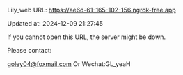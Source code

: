 Lily_web URL: https://ae6d-61-165-102-156.ngrok-free.app

Updated at: 2024-12-09 21:27:45

If you cannot open this URL, the server might be down.

Please contact: 

goley04@foxmail.com Or Wechat:GL_yeaH